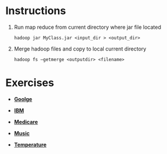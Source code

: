 # Instructions

1. Run map reduce from current directory where jar file located 

	```shell
	hadoop jar MyClass.jar <input_dir > <output_dir>
	```

2. Merge hadoop files and copy to local current directory 

	```shell
	hadoop fs –getmerge <outputdir> <filename>
	```

# Exercises

- **[Goolge](/google)**

- **[IBM](/ibm)**

- **[Medicare](/medicare)**

- **[Music](/music)**

- **[Temperature](/temperature)**